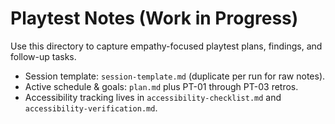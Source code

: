 # Playtest Notes (Work in Progress)

Use this directory to capture empathy-focused playtest plans, findings, and follow-up tasks.
- Session template: `session-template.md` (duplicate per run for raw notes).
- Active schedule & goals: `plan.md` plus PT-01 through PT-03 retros.
- Accessibility tracking lives in `accessibility-checklist.md` and `accessibility-verification.md`.
